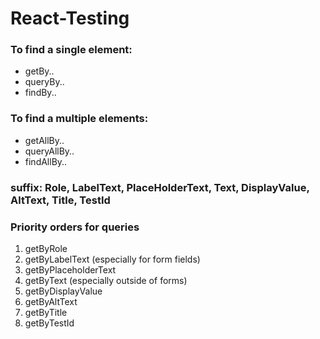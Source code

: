 # React-Testing

### To find a single element:

- getBy..
- queryBy..
- findBy..

### To find a multiple elements:

- getAllBy..
- queryAllBy..
- findAllBy..

### suffix: Role, LabelText, PlaceHolderText, Text, DisplayValue, AltText, Title, TestId

### Priority orders for queries

1. getByRole
2. getByLabelText (especially for form fields)
3. getByPlaceholderText
4. getByText (especially outside of forms)
5. getByDisplayValue
6. getByAltText
7. getByTitle
8. getByTestId
